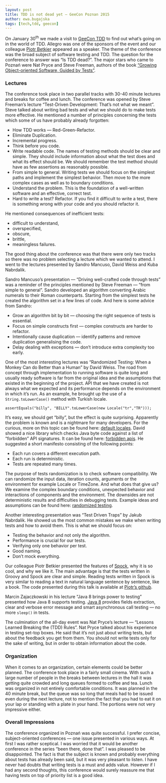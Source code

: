 ```yaml
---
layout: post
title: TDD is not dead yet — GeeCon Poznan 2015
author: ewa.bugajska
tags: [tech,tdd, geecon]
---
```

On January 30<sup>th</sup> we made a visit to [GeeCon TDD](http://2015.tdd.geecon.org/) to find out what’s going on in the world of TDD. Allegro was one of the sponsors
of the event and our colleague [Piotr Betkier](http://allegro.tech/authors/piotr.betkier/) appeared as a speaker. The theme of the conference was the broad subject of
software testing and TDD. The question for the conference to answer was “Is TDD dead?”. The major stars who came to Poznań
were Nat Pryce and Steve Freeman, authors of the book [“Growing Object-oriented Software, Guided by Tests”](http://www.growing-object-oriented-software.com/).

### Lectures

The conference took place in two parallel tracks with 30-40 minute lectures and breaks for coffee and lunch. The conference
was opened by Steve Freeman’s lecture “Test-Driven Development: That’s not what we meant”. Steve talked about writing bad
tests and what we should do to make tests more effective. He mentioned a number of principles concerning the tests which
some of us have probably already forgotten:

* How TDD works — Red-Green-Refactor.
* Eliminate Duplication.
* Incremental progress.
* Think before you code.
* Write readable code. The names of testing methods should be clear and simple. They should include information about what the
test does and what its effect should be. We should remember the test method should have as few assertions as reasonably possible.
* From simple to general. Writing tests we should focus on the simplest paths and implement the simplest behavior. Then
move to the more complex cases as well as to boundary conditions.
* Understand the problem. This is the foundation of a well-written software and an effective, correct test.
* Hard to write a test? Refactor. If you find it difficult to write a test, there is something wrong with your code and
you should refactor it.

He mentioned consequences of inefficient tests:

* difficult to understand,
* overspecified,
* obscure,
* brittle,
* meaningless failures.

The good thing about the conference was that there were only two tracks so there was no problem selecting a lecture which
we wanted to attend. I went to the lectures presented by Sandro Mancuso, David Weiss and Kuba Nabrdalik.

Sandro Mancuso’s presentation — “Driving well-crafted code through tests” was a reminder of the principles mentioned by
Steve Freeman — “from simple to general”. Sandro developed an algorithm converting Arabic numerals to their Roman counterparts.
Starting from the simplest tests he created the algorithm set in a few lines of code. And here is some advice from Sandro:

* Grow an algorithm bit by bit — choosing the right sequence of tests is essential.
* Focus on simple constructs first — complex constructs are harder to refactor.
* Intentionally cause duplication — identify patterns and remove duplication generalising the code.
* Delay dealing with exceptions — don’t introduce extra complexity too early.

One of the most interesting lectures was “Randomized Testing: When a Monkey Can do Better than a Human” by David Weiss.
The road from concept through implementation to running software is quite long and usually ready software is far from
the original idea and the assumptions that existed in the beginning of the project. API that we have created is not always
what we expected and its performance depends on the environment in which it’s run. As an example, he brought up the use
of a `String.toLowerCase()` method with Turkish locale.

```
assertEquals("billy", "BILLY".toLowerCase(new Locale("tr","TR")));
```

It’s easy, we should get “billy”, but the effect is quite surprising. Apparently the problem is known and is a nightmare
for many developers. For the curious, more on this topic can be found here: [default locales](http://blog.thetaphi.de/2012/07/default-locales-default-charsets-and.html).
David showed a nice library which checks Java byte code against a list of “forbidden” API signatures. It can be found here: [forbidden apis](https://code.google.com/p/forbidden-apis/).
He suggested a short manifesto consisting of the following points:

* Each run covers a different execution path.
* Each run is deterministic.
* Tests are repeated many times.

The purpose of tests randomization is to check software compatibility. We can randomize the input data, iteration counts, arguments
or the environment for example Locale or TimeZone.  And what does that give us? We examine the complex boundary conditions, unexpected
behavior and interactions of components and the environment. The downsides are not deterministic results and difficulties in debugging tests.
Example ideas and assumptions can be found here: [randomized testing](http://labs.carrotsearch.com/randomizedtesting.html).

Another interesting presentation was “Test Driven Traps” by Jakub Nabrdalik. He showed us the most common mistakes we make when
writing tests and how to avoid them. This is what we should focus on:

* Testing the behavior and not only the algorithm.
* Performance is crucial for our tests.
* Verifying only one behavior per test.
* Good naming.
* Don’t mock everything.

Our colleague Piotr Betkier presented the features of [Spock](http://docs.spockframework.org), why it is so cool, and why we like it. The main advantage is
that the tests written in Groovy and Spock are clear and simple. Reading tests written in Spock is very similar to reading a
text in natural language sentence by sentence, like a book. The code presented during this talk is available at [Piotr’s github](https://github.com/pbetkier/spock-demo).

Marcin Zajaczkowski in his lecture “Java 8 brings power to testing” presented how Java 8 supports testing. [Java 8](http://allegro.tech/How-to-migrate-to-Java-8.html) provides
fields extraction, clear and verbose error message and smart asynchronous call testing — no more `sleep()` in tests.

The culmination of the all-day event was Nat Pryce’s lecture — “Lessons Learned Breaking the (TDD) Rules”. Nat Pryce talked
about his experience in testing set-top boxes. He said that it’s not just about writing tests, but about the feedback you get from them.
You should not write tests only for the sake of writing, but in order to obtain information about the code.

### Organization

When it comes to an organization, certain elements could be better planned. The conference took place in a fairly small cinema.
With such a large number of people in the breaks between lectures in the hall it was getting quite crowded and long queues
formed to coffee and tea. Lunch was organized in not entirely comfortable conditions. It was planned in the 40 minute break,
but the queue was so long that meals had to be issued even during the next lecture, not to mention the fact that you
had to eat it on your lap or standing with a plate in your hand. The portions were not very impressive either.

### Overall Impressions

The conference organized in Poznań was quite successful. I prefer concise, subject-oriented conferences — one issue
presented in various ways. At first I was rather sceptical. I was worried that it would be another conference in the series
“been there, done that”. I was pleased to be disappointed. The fact is that the subject is known and probably everything about
tests has already been said, but it was very pleasant to listen. I have never had doubts that writing tests is a must and adds value.
However if I had any second thoughts, this conference would surely reassure me that having tests on top of priority list is a good idea.

